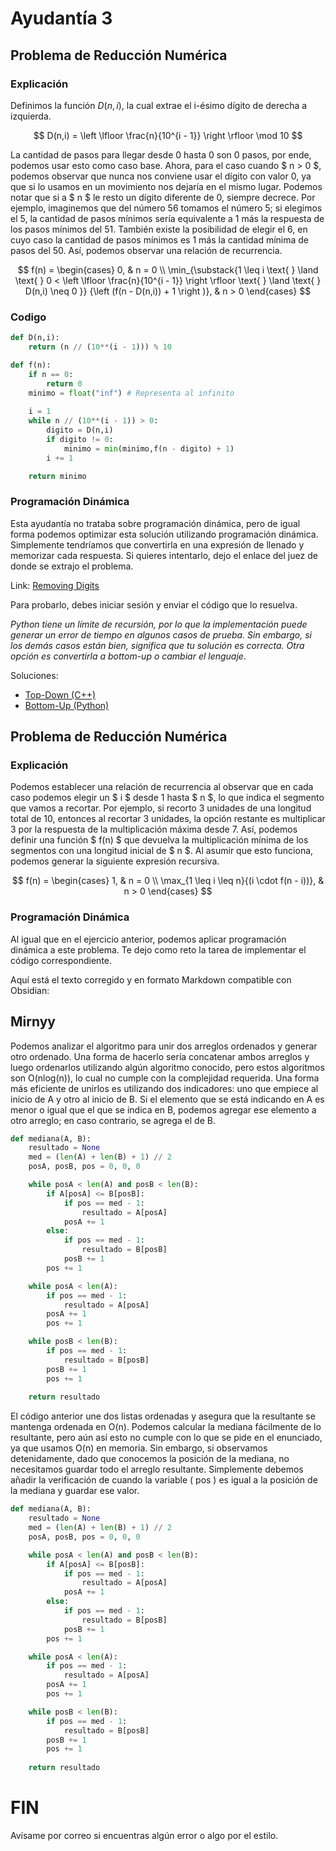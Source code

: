 # Ayudantía 3
## Problema de Reducción Numérica

### Explicación

Definimos la función $D(n,i)$, la cual extrae el i-ésimo dígito de derecha a izquierda.

$$
D(n,i) = \left \lfloor \frac{n}{10^{i - 1}} \right \rfloor \mod 10
$$

La cantidad de pasos para llegar desde 0 hasta 0 son 0 pasos, por ende, podemos usar esto como caso base. Ahora, para el caso cuando $ n > 0 $, podemos observar que nunca nos conviene usar el dígito con valor 0, ya que si lo usamos en un movimiento nos dejaría en el mismo lugar. Podemos notar que si a $ n $ le resto un dígito diferente de 0, siempre decrece. Por ejemplo, imaginemos que del número 56 tomamos el número 5; si elegimos el 5, la cantidad de pasos mínimos sería equivalente a 1 más la respuesta de los pasos mínimos del 51. También existe la posibilidad de elegir el 6, en cuyo caso la cantidad de pasos mínimos es 1 más la cantidad mínima de pasos del 50. Así, podemos observar una relación de recurrencia.

$$
f(n) = 
\begin{cases} 
    0, & n = 0 \\
    \min_{\substack{1 \leq i \text{ } \land \text{ } 0 < \left \lfloor \frac{n}{10^{i - 1}} \right \rfloor \text{ } \land \text{ } D(n,i) \neq 0 }} {\left (f(n - D(n,i)) + 1 \right )}, & n > 0
\end{cases}
$$

### Codigo

```py
def D(n,i):
    return (n // (10**(i - 1))) % 10

def f(n):
    if n == 0:
        return 0
    minimo = float("inf") # Representa al infinito
    
    i = 1
    while n // (10**(i - 1)) > 0:
        digito = D(n,i)
        if digito != 0:
            minimo = min(minimo,f(n - digito) + 1)
        i += 1

    return minimo
```

### Programación Dinámica

Esta ayudantía no trataba sobre programación dinámica, pero de igual forma podemos optimizar esta solución utilizando programación dinámica. Simplemente tendríamos que convertirla en una expresión de llenado y memorizar cada respuesta. Si quieres intentarlo, dejo el enlace del juez de donde se extrajo el problema.

Link: [Removing Digits](https://cses.fi/problemset/task/1637)

Para probarlo, debes iniciar sesión y enviar el código que lo resuelva.

_Python tiene un límite de recursión, por lo que la implementación puede generar un error de tiempo en algunos casos de prueba. Sin embargo, si los demás casos están bien, significa que tu solución es correcta. Otra opción es convertirla a bottom-up o cambiar el lenguaje_.

Soluciones:
- [Top-Down (C++)](https://cses.fi/paste/5a6297baa8b0b8328cfd28/)
- [Bottom-Up (Python)](https://cses.fi/paste/b4855b5cb3c6aadd76a04d/)

## Problema de Reducción Numérica

### Explicación

Podemos establecer una relación de recurrencia al observar que en cada caso podemos elegir un $ i $ desde 1 hasta $ n $, lo que indica el segmento que vamos a recortar. Por ejemplo, si recorto 3 unidades de una longitud total de 10, entonces al recortar 3 unidades, la opción restante es multiplicar 3 por la respuesta de la multiplicación máxima desde 7. Así, podemos definir una función $ f(n) $ que devuelva la multiplicación mínima de los segmentos con una longitud inicial de $ n $. Al asumir que esto funciona, podemos generar la siguiente expresión recursiva.


$$
f(n) = 
\begin{cases} 
    1, &  n = 0 \\
    \max_{1 \leq i \leq n}{(i \cdot f(n - i))}, & n > 0
\end{cases}
$$

### Programación Dinámica

Al igual que en el ejercicio anterior, podemos aplicar programación dinámica a este problema. Te dejo como reto la tarea de implementar el código correspondiente.

Aquí está el texto corregido y en formato Markdown compatible con Obsidian:

## Mirnyy

Podemos analizar el algoritmo para unir dos arreglos ordenados y generar otro ordenado. Una forma de hacerlo sería concatenar ambos arreglos y luego ordenarlos utilizando algún algoritmo conocido, pero estos algoritmos son O(nlog(n)), lo cual no cumple con la complejidad requerida. Una forma más eficiente de unirlos es utilizando dos indicadores: uno que empiece al inicio de A y otro al inicio de B. Si el elemento que se está indicando en A es menor o igual que el que se indica en B, podemos agregar ese elemento a otro arreglo; en caso contrario, se agrega el de B.

```python
def mediana(A, B):
    resultado = None
    med = (len(A) + len(B) + 1) // 2
    posA, posB, pos = 0, 0, 0

    while posA < len(A) and posB < len(B):
        if A[posA] <= B[posB]:
            if pos == med - 1:
                resultado = A[posA]
            posA += 1
        else:
            if pos == med - 1:
                resultado = B[posB]
            posB += 1
        pos += 1

    while posA < len(A):
        if pos == med - 1:
            resultado = A[posA]
        posA += 1
        pos += 1

    while posB < len(B):
        if pos == med - 1:
            resultado = B[posB]
        posB += 1
        pos += 1
    
    return resultado
```

El código anterior une dos listas ordenadas y asegura que la resultante se mantenga ordenada en O(n). Podemos calcular la mediana fácilmente de lo resultante, pero aún así esto no cumple con lo que se pide en el enunciado, ya que usamos O(n) en memoria. Sin embargo, si observamos detenidamente, dado que conocemos la posición de la mediana, no necesitamos guardar todo el arreglo resultante. Simplemente debemos añadir la verificación de cuando la variable \( pos \) es igual a la posición de la mediana y guardar ese valor.

```python
def mediana(A, B):
    resultado = None
    med = (len(A) + len(B) + 1) // 2
    posA, posB, pos = 0, 0, 0

    while posA < len(A) and posB < len(B):
        if A[posA] <= B[posB]:
            if pos == med - 1:
                resultado = A[posA]
            posA += 1
        else:
            if pos == med - 1:
                resultado = B[posB]
            posB += 1
        pos += 1

    while posA < len(A):
        if pos == med - 1:
            resultado = A[posA]
        posA += 1
        pos += 1

    while posB < len(B):
        if pos == med - 1:
            resultado = B[posB]
        posB += 1
        pos += 1
    
    return resultado
```

# FIN

Avísame por correo si encuentras algún error o algo por el estilo.
